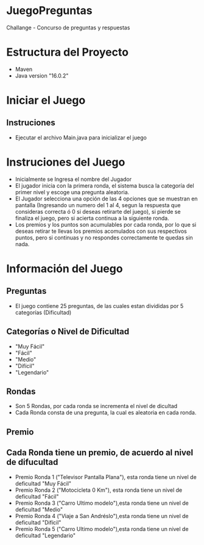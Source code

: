 # JuegoPreguntas
Challange - Concurso de preguntas y respuestas

# Estructura del Proyecto
- Maven
- Java version "16.0.2"

# Iniciar el Juego
## Instruciones
- Ejecutar el archivo Main.java para inicializar el juego

# Instruciones del Juego

- Inicialmente se Ingresa el nombre del Jugador
- El jugador inicia con la primera ronda, el sistema busca la categoría del primer nivel y
escoge una pregunta aleatoria.
- El Jugador selecciona una opción de las 4 opciones que se muestran en pantalla (Ingresando un numero del 1 al 4, segun la respuesta que consideras correcta ó 0 si deseas retirarte del juego), si pierde se finaliza el juego, pero si acierta continua a la siguiente ronda.
- Los premios y los puntos son acumulables por cada ronda, por lo que si deseas retirar te llevas los premios acomulados con sus respectivos puntos, pero si continuas y no respondes correctamente te quedas sin nada.


# Información del Juego

## Preguntas
- El juego contiene 25 preguntas, de las cuales estan divididas por 5 categorías (Dificultad)

## Categorías o Nivel de Dificultad
- "Muy Fácil"
- "Fácil"
- "Medio"
- "Difícil"
- "Legendario"

## Rondas
- Son 5 Rondas, por cada ronda se incrementa el nivel de dicultad
- Cada Ronda consta de una pregunta, la cual es aleatoria en cada ronda.

## Premio
 ## Cada Ronda tiene un premio, de acuerdo al nivel de difucultad
- Premio Ronda 1 ("Televisor Pantalla Plana"), esta ronda tiene un nivel de deficultad "Muy Fácil"
- Premio Ronda 2 ("Motocicleta 0 Km"), esta ronda tiene un nivel de deficultad "Fácil"
- Premio Ronda 3 ("Carro Ultimo modelo"),esta ronda tiene un nivel de deficultad "Medio"
- Premio Ronda 4 ("Viaje a San Andréslo"),esta ronda tiene un nivel de deficultad "Difícil"
- Premio Ronda 5 ("Carro Ultimo modelo"),esta ronda tiene un nivel de deficultad "Legendario"



